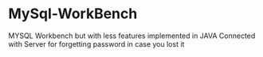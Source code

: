 # MySql-WorkBench
MYSQL Workbench but with less features implemented in JAVA
Connected with Server for forgetting password in case you lost it

